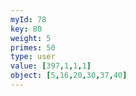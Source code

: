 ```yaml
---
myId: 78
key: 80
weight: 5
primes: 50
type: user
value: [397,1,1,1]
object: [5,16,20,30,37,40]
---
```

